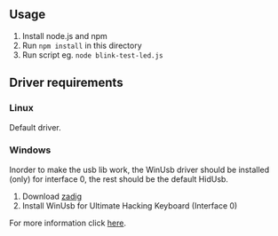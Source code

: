 ## Usage

1. Install node.js and npm
2. Run `npm install` in this directory
3. Run script eg. `node blink-test-led.js`

## Driver requirements

### Linux
Default driver.

### Windows
Inorder to make the usb lib work, the WinUsb driver should be installed (only) for interface 0, the rest should be the default HidUsb. 

1. Download [zadig](http://zadig.akeo.ie/)
2. Install WinUsb for Ultimate Hacking Keyboard (Interface 0)

For more information click [here](https://www.npmjs.com/package/usb).
